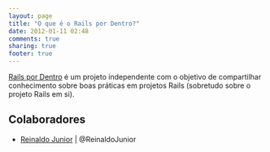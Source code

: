 ```yaml
---
layout: page
title: "O que é o Rails por Dentro?"
date: 2012-01-11 02:48
comments: true
sharing: true
footer: true
---
```


[Rails por Dentro](http://rails-por-dentro.github.com/) é um projeto independente com o objetivo de compartilhar conhecimento sobre boas práticas em projetos Rails (sobretudo sobre o projeto Rails em si).

## Colaboradores

* [Reinaldo Junior](http://reinaldojunior.net) | @ReinaldoJunior